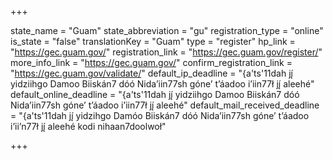 +++

state_name = "Guam"
state_abbreviation = "gu"
registration_type = "online"
is_state = "false"
translationKey = "Guam"
type = "register"
hp_link = "https://gec.guam.gov/"
registration_link = "https://gec.guam.gov/register/"
more_info_link = "https://gec.guam.gov/"
confirm_registration_link = "https://gec.guam.gov/validate/"
default_ip_deadline = "{a'ts'11dah jį́ yidziihgo Damoo Biiskán7 dóó Nidaʼiin77sh góneʼ tʼáadoo iʼiin77ł jį́ aleehé"
default_online_deadline = "{a'ts'11dah jį́ yidziihgo Damoo Biiskán7 dóó Nidaʼiin77sh góneʼ tʼáadoo iʼiin77ł jį́ aleehé"
default_mail_received_deadline = "{a'ts'11dah jį́ yidzihgo Damóo Biiskán7 dóó Nidaʼiin77sh góneʼ tʼáadoo iʼiiʼn77ł jį́ aleehé kodi nihaan7doolwoł"

+++